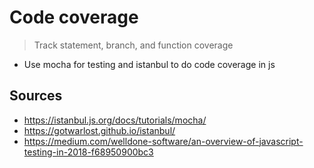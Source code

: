 # Code coverage

> Track statement, branch, and function coverage

* Use mocha for testing and istanbul to do code coverage in js

## Sources

* <https://istanbul.js.org/docs/tutorials/mocha/>
* <https://gotwarlost.github.io/istanbul/>
* <https://medium.com/welldone-software/an-overview-of-javascript-testing-in-2018-f68950900bc3>